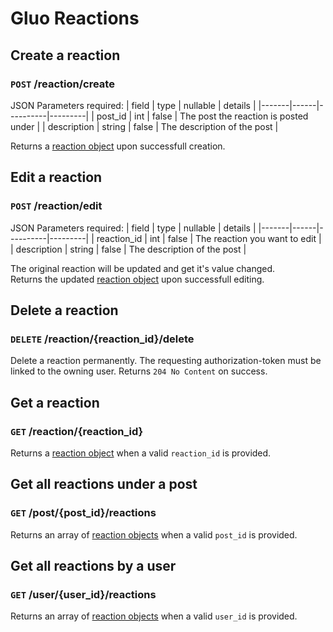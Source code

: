 # Gluo Reactions

## Create a reaction

### `POST` /reaction/create

JSON Parameters required:
| field | type | nullable | details |
|-------|------|----------|---------|
| post_id | int | false | The post the reaction is posted under |
| description | string | false | The description of the post |

Returns a [reaction object](/v4/core/objects.md#reaction-object) upon successfull creation.

## Edit a reaction

### `POST` /reaction/edit

JSON Parameters required:
| field | type | nullable | details |
|-------|------|----------|---------|
| reaction_id | int | false | The reaction you want to edit |
| description | string | false | The description of the post |

The original reaction will be updated and get it's value changed.  
Returns the updated [reaction object](/v4/core/objects.md#reaction-object) upon successfull editing.

## Delete a reaction

### `DELETE` /reaction/{reaction_id}/delete

Delete a reaction permanently. The requesting authorization-token must be linked to the owning user. Returns `204 No Content` on success.

## Get a reaction

### `GET` /reaction/{reaction_id}

Returns a [reaction object](/v4/core/objects.md#reaction-object) when a valid `reaction_id` is provided.

## Get all reactions under a post

### `GET` /post/{post_id}/reactions

Returns an array of [reaction objects](/v4/core/objects.md#reaction-object) when a valid `post_id` is provided.

## Get all reactions by a user

### `GET` /user/{user_id}/reactions

Returns an array of [reaction objects](/v4/core/objects.md#reaction-object) when a valid `user_id` is provided.
